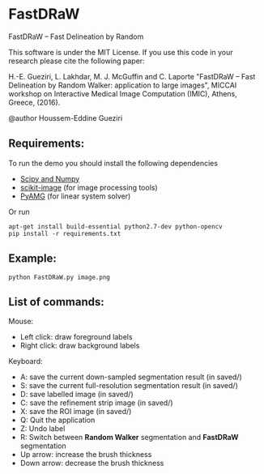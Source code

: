 # FastDRaW
FastDRaW – Fast Delineation by Random

This software is under the MIT License. If you use this code in your research please cite the following paper:

H.-E. Gueziri, L. Lakhdar, M. J. McGuffin and C. Laporte "FastDRaW – Fast Delineation by Random Walker: application to large images", MICCAI workshop on Interactive Medical Image Computation (IMIC), Athens, Greece, (2016).

@author Houssem-Eddine Gueziri

## Requirements:

To run the demo you should install the following dependencies

- [Scipy and Numpy](https://www.scipy.org/install.html)
- [scikit-image](http://scikit-image.org/docs/dev/install.html) (for image processing tools)
- [PyAMG](http://pyamg.org/) (for linear system solver)

Or run

```
apt-get install build-essential python2.7-dev python-opencv
pip install -r requirements.txt
```


## Example:

`python FastDRaW.py image.png`



## List of commands:

Mouse:
   - Left click: draw foreground labels
   - Right click: draw background labels

Keyboard:
   - A: save the current down-sampled segmentation result (in saved/)
   - S: save the current full-resolution segmentation result (in saved/)
   - D: save labelled image (in saved/)
   - C: save the refinement strip image (in saved/)
   - X: save the ROI image (in saved/)
   - Q: Quit the application
   - Z: Undo label
   - R: Switch between **Random Walker** segmentation and **FastDRaW** segmentation
   - Up arrow: increase the brush thickness
   - Down arrow: decrease the brush thickness

